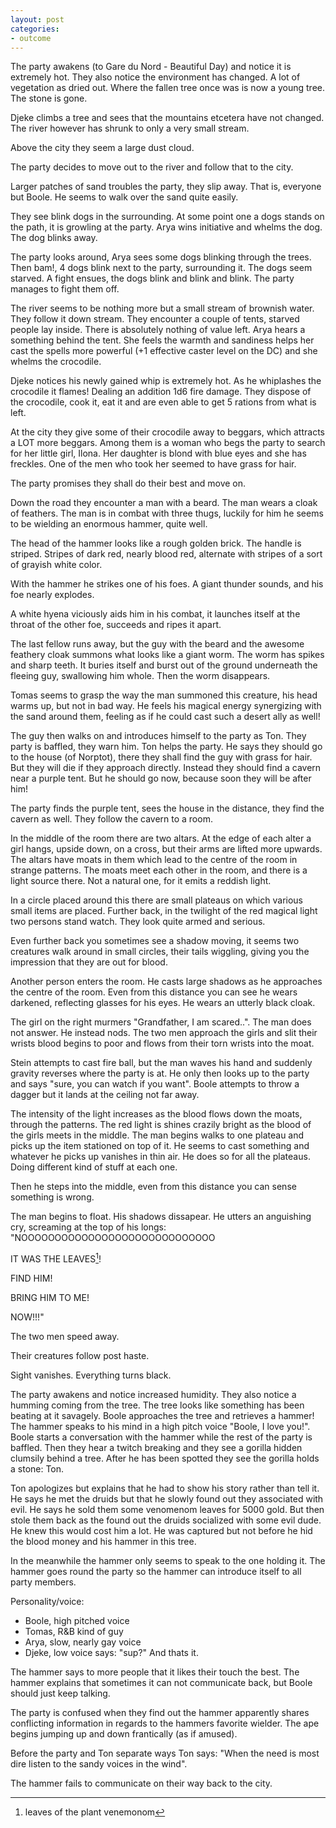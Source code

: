 ```yaml
---
layout: post
categories:
- outcome
---
```


The party awakens (to Gare du Nord - Beautiful Day) and notice it is extremely hot. They also notice the environment has changed. A lot of vegetation as dried out. Where the fallen tree once was is now a young tree. The stone is gone.

Djeke climbs a tree and sees that the mountains etcetera have not changed. The river however has shrunk to only a very small stream.

Above the city they seem a large dust cloud.

The party decides to move out to the river and follow that to the city.

Larger patches of sand troubles the party, they slip away. That is, everyone but Boole. He seems to walk over the sand quite easily.

They see blink dogs in the surrounding. At some point one a dogs stands on the path, it is growling at the party. Arya wins initiative and whelms the dog. The dog blinks away.

The party looks around, Arya sees some dogs blinking through the trees. Then bam!, 4 dogs blink next to the party, surrounding it. The dogs seem starved.  A fight ensues, the dogs blink and blink and blink. The party manages to fight them off.

The river seems to be nothing more but a small stream of brownish water. They follow it down stream. They encounter a couple of tents, starved people lay inside. There is absolutely nothing of value left. Arya hears a something behind the tent. She feels the warmth and sandiness helps her cast the spells more powerful (+1 effective caster level on the DC) and she whelms the crocodile.

Djeke notices his newly gained whip is extremely hot. As he whiplashes the crocodile it flames! Dealing an addition 1d6 fire damage. They dispose of the crocodile, cook it, eat it and are even able to get 5 rations from what is left.

At the city they give some of their crocodile away to beggars, which attracts a LOT more beggars. Among them is a woman who begs the party to search for her little girl, Ilona. Her daughter is blond with blue eyes and she has freckles. One of the men who took her seemed to have grass for hair.

The party promises they shall do their best and move on.

Down the road they encounter a man with a beard. The man wears a cloak of feathers. The man is in combat with three thugs, luckily for him he seems to be wielding an enormous hammer, quite well.

The head of the hammer looks like a rough golden brick. The handle is striped.  Stripes of dark red, nearly blood red, alternate with stripes of a sort of grayish white color.

With the hammer he strikes one of his foes. A giant thunder sounds, and his foe nearly explodes.

A white hyena viciously aids him in his combat, it launches itself at the throat of the other foe, succeeds and ripes it apart.

The last fellow runs away, but the guy with the beard and the awesome feathery cloak summons what looks like a giant worm. The worm has spikes and sharp teeth. It buries itself and burst out of the ground underneath the fleeing guy, swallowing him whole. Then the worm disappears.

Tomas seems to grasp the way the man summoned this creature, his head warms up, but not in bad way. He feels his magical energy synergizing with the sand around them, feeling as if he could cast such a desert ally as well!

The guy then walks on and introduces himself to the party as Ton. They party is baffled, they warn him. Ton helps the party. He says they should go to the house (of Norptot), there they shall find the guy with grass for hair. But they will die if they approach directly. Instead they should find a cavern near a purple tent. But he should go now, because soon they will be after him!

The party finds the purple tent, sees the house in the distance, they find the cavern as well. They follow the cavern to a room.

In the middle of the room there are two altars. At the edge of each alter a girl hangs, upside down, on a cross, but their arms are lifted more upwards.  The altars have moats in them which lead to the centre of the room in strange patterns. The moats meet each other in the room, and there is a light source there. Not a natural one, for it emits a reddish light.

In a circle placed around this there are small plateaus on which various small items are placed. Further back, in the twilight of the red magical light two persons stand watch. They look quite armed and serious.

Even further back you sometimes see a shadow moving, it seems two creatures walk around in small circles, their tails wiggling, giving you the impression that they are out for blood.

Another person enters the room. He casts large shadows as he approaches the centre of the room. Even from this distance you can see he wears darkened, reflecting glasses for his eyes. He wears an utterly black cloak.

The girl on the right murmers "Grandfather, I am scared..". The man does not answer. He instead nods. The two men approach the girls and slit their wrists blood begins to poor and flows from their torn wrists into the moat.

Stein attempts to cast fire ball, but the man waves his hand and suddenly gravity reverses where the party is at. He only then looks up to the party and says "sure, you can watch if you want". Boole attempts to throw a dagger but it lands at the ceiling not far away.

The intensity of the light increases as the blood flows down the moats, through the patterns. The red light is shines crazily bright as the blood of the girls meets in the middle. The man begins walks to one plateau and picks up the item stationed on top of it. He seems to cast something and whatever he picks up vanishes in thin air. He does so for all the plateaus. Doing different kind of stuff at each one.

Then he steps into the middle, even from this distance you can sense something is wrong.

The man begins to float. His shadows dissapear. He utters an anguishing cry, screaming at the top of his longs: "NOOOOOOOOOOOOOOOOOOOOOOOOOOOOO

IT WAS THE LEAVES[^leaves]!

FIND HIM!

BRING HIM TO ME!

NOW!!!"

The two men speed away.

Their creatures follow post haste.

Sight vanishes. Everything turns black.


[^leaves]: leaves of the plant venemonom

The party awakens and notice increased humidity.  They also notice a humming coming from the tree. The tree looks like something has been beating at it savagely. Boole approaches the tree and retrieves a hammer! The hammer speaks to his mind in a high pitch voice "Boole, I love you!". Boole starts a conversation with the hammer while the rest of the party is baffled. Then they hear a twitch breaking and they see a gorilla hidden clumsily behind a tree. After he has been spotted they see the gorilla holds a stone: Ton.

Ton apologizes but explains that he had to show his story rather than tell it.  He says he met the druids but that he slowly found out they associated with evil. He says he sold them some venomenom leaves for 5000 gold. But then stole them back as the found out the druids socialized with some evil dude. He knew this would cost him a lot. He was captured but not before he hid the blood money and his hammer in this tree.

In the meanwhile the hammer only seems to speak to the one holding it. The hammer goes round the party so the hammer can introduce itself to all party members.

Personality/voice:

* Boole, high pitched voice
* Tomas, R&B kind of guy
* Arya, slow, nearly gay voice
* Djeke, low voice says: "sup?" And thats it.

The hammer says to more people that it likes their touch the best. The hammer explains that sometimes it can not communicate back, but Boole should just keep talking.

The party is confused when they find out the hammer apparently shares conflicting information in regards to the hammers favorite wielder. The ape begins jumping up and down frantically (as if amused).

Before the party and Ton separate ways Ton says: "When the need is most dire listen to the sandy voices in the wind".

The hammer fails to communicate on their way back to the city.
